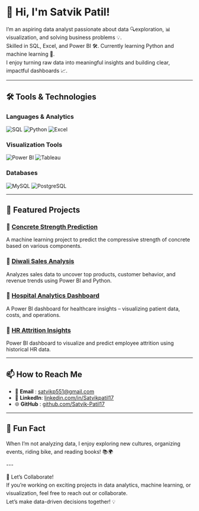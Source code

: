 # 👋 Hi, I'm Satvik Patil!

<p style="font-size: 14px; line-height: 1.6;">
  I’m an aspiring data analyst passionate about data 🔍exploration, 📊visualization, and solving business problems 💡.<br>
  Skilled in SQL, Excel, and Power BI 🛠️. Currently learning Python and machine learning 🤖.<br>
  I enjoy turning raw data into meaningful insights and building clear, impactful dashboards 📈.
</p>

---

## 🛠️ Tools & Technologies

### Languages & Analytics
![SQL](https://img.shields.io/badge/-SQL-003B57?style=flat&logo=postgresql&logoColor=white)
![Python](https://img.shields.io/badge/-Python-3776AB?style=flat&logo=python&logoColor=white)
![Excel](https://img.shields.io/badge/-Excel-217346?style=flat&logo=microsoft-excel&logoColor=white)

### Visualization Tools
![Power BI](https://img.shields.io/badge/-PowerBI-F2C811?style=flat&logo=powerbi&logoColor=black)
![Tableau](https://img.shields.io/badge/-Tableau-E97627?style=flat&logo=tableau&logoColor=white)

### Databases
![MySQL](https://img.shields.io/badge/-MySQL-4479A1?style=flat&logo=mysql&logoColor=white)
![PostgreSQL](https://img.shields.io/badge/-PostgreSQL-336791?style=flat&logo=postgresql&logoColor=white)

--- 


## 📂 Featured Projects

### 🔹 [Concrete Strength Prediction](https://github.com/Satvik-Patil17/Concrete-strength-prediction)
A machine learning project to predict the compressive strength of concrete based on various components.

### 🔹 [Diwali Sales Analysis](https://github.com/Satvik-Patil17/Diwali-Sales-Analysis)
Analyzes sales data to uncover top products, customer behavior, and revenue trends using Power BI and Python.

### 🔹 [Hospital Analytics Dashboard](https://github.com/Satvik-Patil17/-Hospital-Analytics-Dashboard)
A Power BI dashboard for healthcare insights – visualizing patient data, costs, and operations.

### 🔹 [HR Attrition Insights](https://github.com/Satvik-Patil17/-HR-Attrition-Insights-Dashboard)
Power BI dashboard to visualize and predict employee attrition using historical HR data.

---

## 📫 How to Reach Me
 
- 📧 **Email**   : [satvikp551@gmail.com](mailto:satvikp551@gmail.com)  
- 💼 **LinkedIn**: [linkedin.com/in/Satvikpatil17](http://linkedin.com/in/Satvikpatil17)  
- 🌐 **GitHub**  : [github.com/Satvik-Patil17](https://github.com/Satvik-Patil17)
---

## 🌟 Fun Fact
<p style="font-size: 14px; line-height: 1.6;">
When I’m not analyzing data, I enjoy exploring new cultures, organizing events, riding bike, and reading books! 📚🌍
</p>
---
<p style="font-size: 14px; line-height: 1.6;">
  📌 Let’s Collaborate!<br>
  If you’re working on exciting projects in data analytics, machine learning, or visualization, feel free to reach out or collaborate.<br>
  Let’s make data-driven decisions together! 💡
</p>

